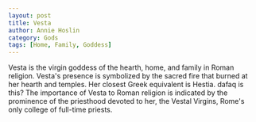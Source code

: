 ```yaml
---
layout: post
title: Vesta
author: Annie Hoslin
category: Gods
tags: [Home, Family, Goddess]
---
```

Vesta is the virgin goddess of the hearth, home, and family in Roman religion. Vesta's presence is symbolized by the sacred fire that burned at her hearth and temples. Her closest Greek equivalent is Hestia.
dafaq is this?
The importance of Vesta to Roman religion is indicated by the prominence of the priesthood devoted to her, the Vestal Virgins, Rome's only college of full-time priests.